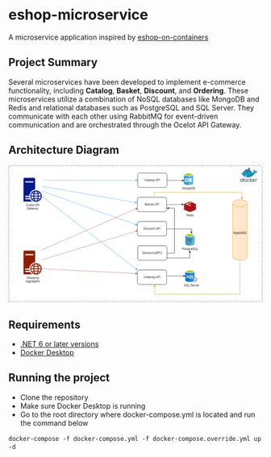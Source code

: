 # eshop-microservice
A microservice application inspired by [eshop-on-containers](https://github.com/dotnet-architecture/eShopOnContainers)

## Project Summary
Several microservices have been developed to implement e-commerce functionality, including **Catalog**, **Basket**, **Discount**, and **Ordering**. These microservices utilize a combination of NoSQL databases like MongoDB and Redis and relational databases such as PostgreSQL and SQL Server. They communicate with each other using RabbitMQ for event-driven communication and are orchestrated through the Ocelot API Gateway.

## Architecture Diagram
![Architecture Diagram](https://github.com/Tahsin716/eshop-microservice/blob/main/docs/img/eshop-microservice-system-design.png)

## Requirements

* [.NET 6 or later versions](https://dotnet.microsoft.com/download/dotnet-core/6.0)
* [Docker Desktop](https://www.docker.com/products/docker-desktop)

## Running the project
* Clone the repository
* Make sure Docker Desktop is running
* Go to the root directory where docker-compose.yml is located and run the command below
```console
docker-compose -f docker-compose.yml -f docker-compose.override.yml up -d
```
